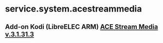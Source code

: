 # service.system.acestreammedia
## Add-on Kodi (LibreELEC ARM)  [ACE Stream Media v.3.1.31.3](http://acestream.org/ru/)
